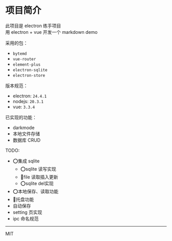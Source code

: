# 项目简介

此项目是 electron 练手项目  
用 electron + vue 开发一个 markdown demo

采用的包：
- `bytemd`
- `vue-router`
- `element-plus`
- `electron-sqlite`
- `electron-store`
  
版本规范：
* electron: `24.4.1`
* nodejs: `20.3.1`
* vue: `3.3.4`
  
已实现的功能：
* darkmode
* 本地文件存储
* 数据库 CRUD

TODO:
- ⭕集成 sqlite
    - ⭕sqlite 读写实现
    - 🚧file 读取插入更新
    - ⭕sqlite del实现
- ⭕本地保存、读取功能
- 🚧托盘功能
- 自动保存
- setting 页实现
- ipc 命名规范

---
MIT